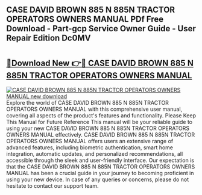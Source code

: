 ## CASE DAVID BROWN 885 N 885N TRACTOR OPERATORS OWNERS MANUAL PDf Free Download - Part-gcp Service Owner Guide - User Repair Edition Dc0MV

# <h2><a href="http://bc64301.oget.top/?id=CASE+DAVID+BROWN+885+N+885N+TRACTOR+OPERATORS+OWNERS+MANUAL">🔗Download New 👉🔴 CASE DAVID BROWN 885 N 885N TRACTOR OPERATORS OWNERS MANUAL</a></h2>

[![CASE DAVID BROWN 885 N 885N TRACTOR OPERATORS OWNERS MANUAL new download](https://i.imgur.com/5g1atiW.png)](http://bc64301.oget.top/?id=CASE+DAVID+BROWN+885+N+885N+TRACTOR+OPERATORS+OWNERS+MANUAL)
Explore the world of CASE DAVID BROWN 885 N 885N TRACTOR OPERATORS OWNERS MANUAL with this comprehensive user manual, covering all aspects of the product's features and functionality. Please Keep This Manual for Future Reference This manual will be your reliable guide to using your new CASE DAVID BROWN 885 N 885N TRACTOR OPERATORS OWNERS MANUAL effectively. CASE DAVID BROWN 885 N 885N TRACTOR OPERATORS OWNERS MANUAL offers users an extensive range of advanced features, including biometric authentication, smart home integration, automatic updates, and personalized recommendations, all accessible through the sleek and user-friendly interface. Our expectation is that the CASE DAVID BROWN 885 N 885N TRACTOR OPERATORS OWNERS MANUAL has been a crucial guide in your journey to becoming proficient in using your new device. In case of any queries or concerns, please do not hesitate to contact our support team.
